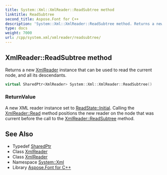 ```yaml
---
title: System::Xml::XmlReader::ReadSubtree method
linktitle: ReadSubtree
second_title: Aspose.Font for C++
description: 'System::Xml::XmlReader::ReadSubtree method. Returns a new XmlReader instance that can be used to read the current node, and all its descendants in C++.'
type: docs
weight: 7000
url: /cpp/system.xml/xmlreader/readsubtree/
---
```

## XmlReader::ReadSubtree method


Returns a new [XmlReader](../) instance that can be used to read the current node, and all its descendants.

```cpp
virtual SharedPtr<XmlReader> System::Xml::XmlReader::ReadSubtree()
```


### ReturnValue

A new XML reader instance set to [ReadState::Initial](../../readstate/). Calling the [XmlReader::Read](../read/) method positions the new reader on the node that was current before the call to the [XmlReader::ReadSubtree](./) method.

## See Also

* Typedef [SharedPtr](../../../system/sharedptr/)
* Class [XmlReader](../)
* Class [XmlReader](../)
* Namespace [System::Xml](../../)
* Library [Aspose.Font for C++](../../../)
